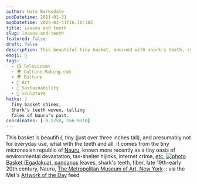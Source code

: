 ```yaml
---
author: Nate Barksdale
pubDatetime: 2011-01-31
modDatetime: 2025-03-31T16:30:38Z
title: Leaves and teeth
slug: leaves-and-teeth
featured: false
draft: false
description: This beautiful tiny basket, adorned with shark's teeth, symbolizes Nauru's rich cultural heritage amidst its modern challenges.
emoji: 🦈
tags:
  - 📺 Television
  - 🌍 Culture-Making.com
  - 🌍 Culture
  - 🎨 Art
  - 🌱 Sustainability
  - 🏺 Sculpture
haiku: |
  Tiny basket shines,  
  Shark's teeth woven, telling  
  Tales of Nauru's past.
coordinates: [-0.5250, 166.9310]
---
```


This basket is beautiful, tiny (just over three inches tall), and presumably not for everyday use, what with the teeth and all. It comes from the tiny micronesian republic of [Nauru](http://en.wikipedia.org/wiki/Nauru), known more recently as a tiny oasis of environmental devastation, tax-shelter hijinks, internet crime, [etc.](http://www.thisamericanlife.org/radio-archives/episode/253/the-middle-of-nowhere)
[![photo](http://www.culture-making.com/media/DP145488.jpg)](http://www.metmuseum.org/works_of_art/collection_database/arts_of_africa_oceania_and_the_americas/basket_egadakua/objectview_enlarge.aspx?page=351&sort=0&sortdir=asc&keyword;=&fp=1&dd1=5&dd2=0&vw=1&collID=5&OID=50006983&vT=1&hi=0&ov=0)
[Basket (Egadakua)](https://www.google.com/search?q=%22Basket%20%28Egadakua%29%22%20metmuseum.org), [pandanus](http://en.wikipedia.org/wiki/Pandanus) leaves, shark's teeth, fiber, late 19th-early 20th century, Nauru, [The Metropolitan Museum of Art, New York](https://www.google.com/search?q=%22The%20Metropolitan%20Museum%20of%20Art%2C%20New%20York%22%20metmuseum.org) :: via the Met's [Artwork of the Day](http://web.archive.org/web/20220815122303/http://www.metmuseum.org/feeds/artworkoftheday.aspx) feed
